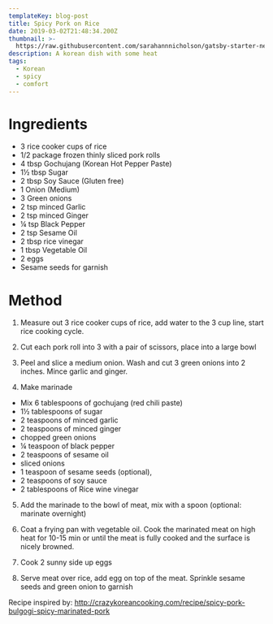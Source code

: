 ```yaml
---
templateKey: blog-post
title: Spicy Pork on Rice
date: 2019-03-02T21:48:34.200Z
thumbnail: >-
  https://raw.githubusercontent.com/sarahannnicholson/gatsby-starter-netlify-cms/master/static/img/spicy_pork_on_rice.jpg
description: A korean dish with some heat
tags:
  - Korean
  - spicy
  - comfort
---
```

# Ingredients

* 3 rice cooker cups of rice
* 1/2 package frozen thinly sliced pork rolls
* 4 tbsp Gochujang (Korean Hot Pepper Paste) 
* 1½ tbsp Sugar
* 2 tbsp Soy Sauce (Gluten free)
* 1 Onion (Medium) 
* 3 Green onions
* 2 tsp minced Garlic
* 2 tsp minced Ginger
* ¼ tsp Black Pepper
* 2 tsp Sesame Oil
* 2 tbsp rice vinegar
* 1 tbsp Vegetable Oil
* 2 eggs
* Sesame seeds for garnish
   

# Method

1. Measure out 3 rice cooker cups of rice, add water to the 3 cup line, start rice cooking cycle.

2. Cut each pork roll into 3 with a pair of scissors, place into a large bowl

3. Peel and slice a medium onion. Wash and cut 3 green onions into 2 inches. Mince garlic and ginger.

4. Make marinade 

* Mix 6 tablespoons of gochujang (red chili paste)
* 1½ tablespoons of sugar
* 2 teaspoons of minced garlic
* 2 teaspoons of minced ginger
* chopped green onions
* ¼ teaspoon of black pepper
* 2 teaspoons of sesame oil
* sliced onions
* 1 teaspoon of sesame seeds (optional), 
* 2 teaspoons of soy sauce 
* 2 tablespoons of Rice wine vinegar

5. Add the marinade to the bowl of meat, mix with a spoon (optional: marinate overnight)

6. Coat a frying pan with vegetable oil. Cook the marinated meat on high heat for 10-15 min or until the meat is fully cooked and the surface is nicely browned. 

7. Cook 2 sunny side up eggs 

8. Serve meat over rice, add egg on top of the meat. Sprinkle sesame seeds and green onion to garnish



Recipe inspired by: <http://crazykoreancooking.com/recipe/spicy-pork-bulgogi-spicy-marinated-pork>
